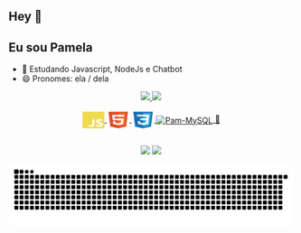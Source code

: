 ## Hey 👋

## Eu sou Pamela

- 🌱 Estudando Javascript, NodeJs e Chatbot
- 😄 Pronomes: ela / dela

<div align="center">
  <a href="https://github.com/heypamela">
  <img height="180em" src="https://github-readme-stats.vercel.app/api?username=heypamela&show_icons=true&theme=dracula&include_all_commits=true&count_private=true"/>
  <img height="180em" src="https://github-readme-stats.vercel.app/api/top-langs/?username=heypamela&layout=compact&langs_count=7&theme=dracula"/>
</div>
  
  <div align="center" style="display: inline_block"><br>
  <img align="center" alt="Pam-Js" height="30" width="40" src="https://raw.githubusercontent.com/devicons/devicon/master/icons/javascript/javascript-plain.svg">
  <img align="center" alt="Pam-HTML" height="30" width="40" src="https://raw.githubusercontent.com/devicons/devicon/master/icons/html5/html5-original.svg">
  <img align="center" alt="Pam-CSS" height="30" width="40" src="https://raw.githubusercontent.com/devicons/devicon/master/icons/css3/css3-original.svg">
  <img align="center" alt="Pam-MySQL" height="30" width="40" src="https://cdn.jsdelivr.net/gh/devicons/devicon/icons/mysql/mysql-original-wordmark.svg" />
   🤖
</div>


   ##
 
<div align="center"> 
  <a href = "mailto:pamsilva.trabalho@hotmail.com"><img src="https://img.shields.io/badge/Microsoft_Outlook-0078D4?style=for-the-badge&logo=microsoft-outlook&logoColor=white" target="_blank"></a>
  <a href="https://www.linkedin.com/in/pamelaoliveira14" target="_blank"><img src="https://img.shields.io/badge/-LinkedIn-%230077B5?style=for-the-badge&logo=linkedin&logoColor=white" target="_blank"></a> 
 
  ![Snake animation](https://github.com/heypamela/heypamela/blob/output/github-contribution-grid-snake.svg)
 
</div>
